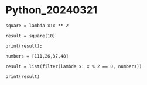 # Python_20240321

```언어
square = lambda x:x ** 2

result = square(10)

print(result);
```
```언어
numbers = [111,26,37,48]

result = list(filter(lambda x: x % 2 == 0, numbers))

print(result)
```

